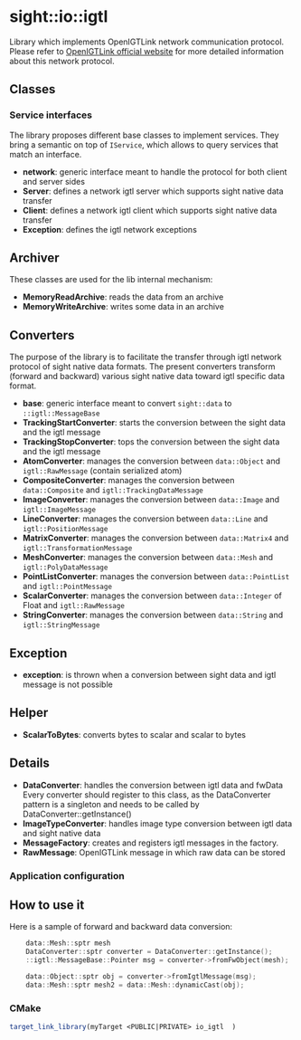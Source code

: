 # sight::io::igtl

Library which implements OpenIGTLink network communication protocol.  
Please refer to [OpenIGTLink official website](http://openigtlink.org/) for more detailed information about this network protocol.

## Classes

### Service interfaces

The library proposes different base classes to implement services. They bring a semantic on top of `IService`, which allows to query services that match an interface.

- **network**: generic interface meant to handle the protocol for both client and server sides
- **Server**: defines a network igtl server which supports sight native data transfer
- **Client**: defines a network igtl client which supports sight native data transfer
- **Exception**: defines the igtl network exceptions

## Archiver

These classes are used for the lib internal mechanism:

- **MemoryReadArchive**: reads the data from an archive 
- **MemoryWriteArchive**: writes some data in an archive

## Converters

The purpose of the library is to facilitate the transfer through igtl network protocol of sight native data formats. 
The present converters transform (forward and backward) various sight native data toward igtl specific data format.

- **base**: generic interface meant to convert `sight::data` to `::igtl::MessageBase`
- **TrackingStartConverter**: starts the conversion between the sight data and the igtl message
- **TrackingStopConverter**: tops the conversion between the sight data and the igtl message
- **AtomConverter**: manages the conversion between `data::Object` and `igtl::RawMessage` (contain serialized atom)
- **CompositeConverter**: manages the conversion between `data::Composite` and `igtl::TrackingDataMessage`
- **ImageConverter**: manages the conversion between `data::Image` and `igtl::ImageMessage`
- **LineConverter**: manages the conversion between `data::Line` and `igtl::PositionMessage`
- **MatrixConverter**: manages the conversion between `data::Matrix4` and `igtl::TransformationMessage`
- **MeshConverter**: manages the conversion between `data::Mesh` and `igtl::PolyDataMessage`
- **PointListConverter**: manages the conversion between `data::PointList` and `igtl::PointMessage`
- **ScalarConverter**: manages the conversion between `data::Integer` of Float and `igtl::RawMessage`
- **StringConverter**: manages the conversion between `data::String` and `igtl::StringMessage`

## Exception

- **exception**: is thrown when a conversion between sight data and igtl message is not possible 

## Helper

- **ScalarToBytes**: converts bytes to scalar and scalar to bytes

## Details

- **DataConverter**:  handles the conversion between igtl data and fwData
  Every converter should register to this class, as the DataConverter pattern is a singleton and needs to be called by DataConverter::getInstance()
- **ImageTypeConverter**: handles image type conversion between igtl data and sight native data
- **MessageFactory**: creates and registers igtl messages in the factory.
- **RawMessage**: OpenIGTLink message in which raw data can be stored


### Application configuration

## How to use it

Here is a sample of forward and backward data conversion:

```c++
    data::Mesh::sptr mesh  
    DataConverter::sptr converter = DataConverter::getInstance();
    ::igtl::MessageBase::Pointer msg = converter->fromFwObject(mesh);

    data::Object::sptr obj = converter->fromIgtlMessage(msg);
    data::Mesh::sptr mesh2 = data::Mesh::dynamicCast(obj);
```

### CMake

```cmake
target_link_library(myTarget <PUBLIC|PRIVATE> io_igtl  )
```




